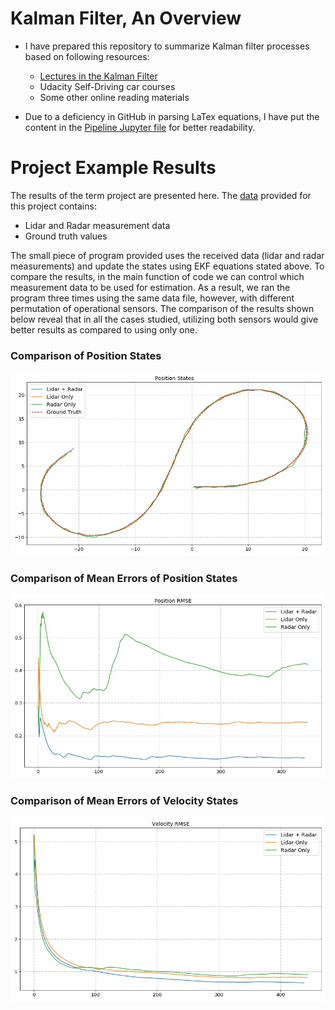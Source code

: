 # Kalman Filter, An Overview 

- I have prepared this repository to summarize Kalman filter processes based on following resources: 

  - [Lectures in the Kalman Filter](http://www.ilectureonline.com/lectures/subject/SPECIAL%20TOPICS/26/190)
  - Udacity Self-Driving car courses 
  - Some other online reading materials 
  
- Due to a deficiency in GitHub in parsing LaTex equations, I have put the content in the [Pipeline Jupyter file](Pipeline-01.ipynb) for better readability. 

# Project Example Results 

The results of the term project are presented here. The [data](/data) provided for this project contains: 

- Lidar and Radar measurement data 
- Ground truth values 

The small piece of program provided uses the received data (lidar and radar measurements) and update the states using EKF equations stated above. To compare the results, in the main function of code we can control which measurement data to be used for estimation. As a result, we ran the program three times using the same data file, however, with different permutation of operational sensors. The comparison of the results shown below reveal that in all the cases studied, utilizing both sensors would give better results as compared to using only one. 

### Comparison of Position States 

![Position States](Images/position-states-01.jpg "Position States")

### Comparison of Mean Errors of Position States 

![Mean Errors of Position States](Images/position-rmses-01.jpg "Mean Errors of Position States")

### Comparison of Mean Errors of Velocity States 

![Mean Errors of Velocity States](Images/velocity-rmses-01.jpg "Mean Errors of Velocity States")

